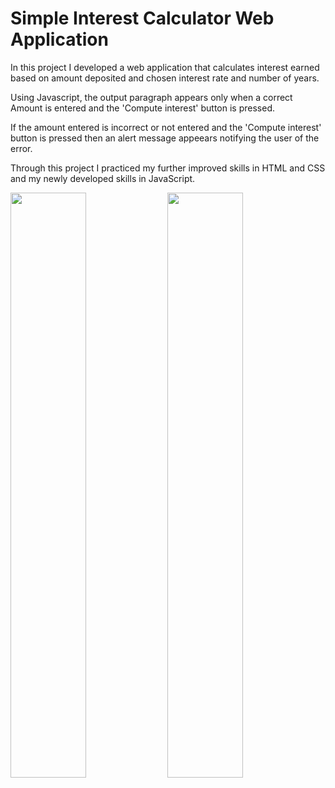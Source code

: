 # Simple Interest Calculator Web Application

In this project I developed a web application that calculates interest earned based on amount deposited and chosen interest rate and number of years.

Using Javascript, the output paragraph appears only when a correct Amount is entered and the 'Compute interest' button is pressed.

If the amount entered is incorrect or not entered and the 'Compute interest' button is pressed then an alert message appeears notifying the user of the error.

Through this project I practiced my further improved skills in HTML and CSS and my newly developed skills in JavaScript.

<img src="https://user-images.githubusercontent.com/112181040/193229945-9102d92e-4343-4a23-8fa9-8daa4be923d1.png" width=49%/> <img src="https://user-images.githubusercontent.com/112181040/193229373-02345b01-61dd-4c9a-9877-879aea998d31.png" width=49%/>
